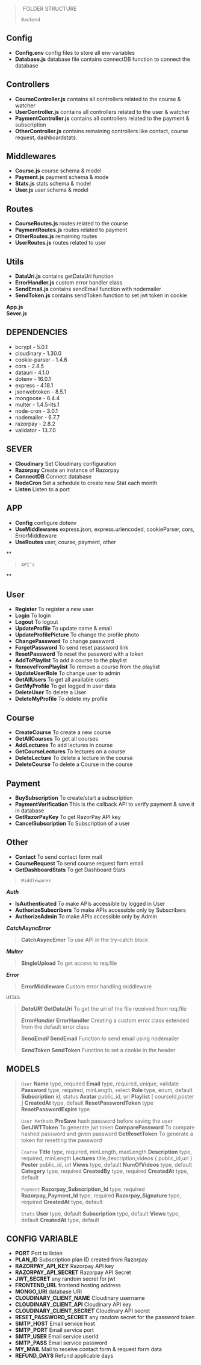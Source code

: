     

> `FOLDER STRUCTURE
> 
> `Backend`
> 
## Config

 - **Config.env** 		config files to store all env variables     
 - **Database.js** 	database file contains connectDB function to connect the database

## Controllers

 - **CourseController.js** 		contains all controllers related to the course & watcher 
 -  **UserController.js** 			contains all controllers related to the user & watcher 
 - **PaymentController.js** 	contains all controllers related to the payment & subscription 
 - **OtherController.js** 		contains remaining controllers like contact, course request, dashboardstats.

## Middlewares

 - **Course.js** course schema & model
 - **Payment.js** payment schema & mode
 - **Stats.js** stats schema & model
 - **User.js** user schema & model

## Routes

 - **CourseRoutes.js** routes related to the course 
 - **PaymentRoutes.js** routes related to payment  
 - **OtherRoutes.js** remaining routes  
 - **UserRoutes.js** routes related to user

## Utils

 - **DataUri.js** contains getDataUri function 
 - **ErrorHandler.js** custom error handler class 
 - **SendEmail.js** contains sendEmail function with nodemailer 
 - **SendToken.js** contains sendToken function to set jwt token in cookie
 
**App.js**  
**Sever.js**

## DEPENDENCIES

 - bcrypt - 5.0.1
 - cloudinary - 1.30.0
 - cookie-parser - 1.4.6
 - cors - 2.8.5
 - datauri - 4.1.0
 - dotenv - 16.0.1
 - express - 4.18.1
 - jsonwebtoken - 8.5.1
 - mongoose - 6.4.4
 - multer - 1.4.5-lts.1
 - node-cron - 3.0.1
 - nodemailer - 6.7.7
 - razorpay - 2.8.2
 - validator - 13.7.0

## SEVER

 - **Cloudinary** Set Cloudinary configuration 
 - **Razorpay** Create an instance of Razorpay 
 - **ConnectDB** Connect database 
 - **NodeCron** Set a schedule to create new Stat each month 
 - **Listen** Listen to a port

## APP

 - **Config** configure dotenv 
 - **UseMiddlewares** express.json, express.urlencoded, cookieParser, cors, ErrorMiddleware 
 - **UseRoutes** user, course, payment, other

**

> `API’s`

**

## User

 - **Register** To register a new user 
 - **Login** To login 
 - **Logout** To logout 
 - **UpdateProfile** To update name & email 
 - **UpdateProfilePicture** To change the profile photo 
 - **ChangePassword** To change password 
 - **ForgetPassword** To send reset password link 
 - **ResetPassword** To reset the password with a token 
 - **AddToPlaylist** To add a course to the playlist 
 - **RemoveFromPlaylist** To remove a course from the playlist 
 - **UpdateUserRole** To change user to admin 
 - **GetAllUsers** To get all available users 
 - **GetMyProfile** To get logged in user data 
 - **DeleteUser** To delete a User 
 - **DeleteMyProfile** To delete my profile

## Course

 - **CreateCourse** To create a new course 
 - **GetAllCourses** To get all courses 
 - **AddLectures** To add lectures in course 
 - **GetCourseLectures** To lectures on a course 
 - **DeleteLecture** To delete a lecture in the course 
 - **DeleteCourse** To delete a Course in the course

## Payment

 - **BuySubscription** To create/start a subscription 
 - **PaymentVerification** This is the callback API to verify payment & save it in database 
 - **GetRazorPayKey** To get RazorPay API key 
 - **CancelSubscription** To Subscription of a user

## Other

 - **Contact** To send contact form mail 
 - **CourseRequest** To send course request form email 
 - **GetDashboardStats** To get Dashboard Stats


> `Middlewares`
> > 
***Auth***
 - **IsAuthenticated** To make APIs accessible by logged in User 
 - **AuthorizeSubscribers** To make APIs accessible only by Subscribers 
 -  **AuthorizeAdmin** To make APIs accessible only by Admin


 ***CatchAsyncError***
>   **CatchAsyncError** To use API in the try-catch block

 ***Multer***

>  **SingleUpload** To get access to req.file
 
***Error***
> **ErrorMiddleware** Custom error handling middleware
 

 `UTILS`
> 
> ***DataURI*** 
> **GetDataUri** To get the uri of the file received from req.file
> 
> ***ErrorHandler*** 
> **ErrorHandler** Creating a custom error class extended from the default error class 
> 
> ***SendEmail*** 
> **SendEmail** Function to send email using nodemailer 
> 
> ***SendToken*** 
> **SendToken** Function to set a cookie in the header

## MODELS

> `User`
> **Name** type, required 
> **Email** type, required, unique, validate 
> **Password** type, required, minLength, select 
> **Role** type, enum, default 
> **Subscription** id, status 
> **Avatar** public_id, url 
> **Playlist** [ courseId,poster ] 
> **CreatedAt** type, default 
> **ResetPasswordToken** type 
> **ResetPasswordExpire** type
> 
> `User Methods`
**PreSave** hash password before saving the user 
**GetJWTToken** To generate jwt token 
**ComparePassword** To compare hashed password and given password 
**GetResetToken** To generate a token for resetting the password
> 
> `Course`
**Title** type, required, minLength, maxLength 
**Description** type, required, minLength 
**Lectures** title,description,videos { public_id,url } 
**Poster** public_id, url 
**Views** type, default 
**NumOfVideos** type, default 
**Category** type, required 
**CreatedBy** type, required 
**CreatedAt** type, default
> 
> `Payment`
**Razorpay_Subscription_Id** type, required 
**Razorpay_Payment_Id** type, required 
**Razorpay_Signature** type, required 
**CreatedAt** type, default
> 
> `Stats`
**User** type, default 
**Subscription** type, default 
**Views** type, default 
**CreatedAt** type, default

## CONFIG VARIABLE

 - **PORT** Port to listen 
 - **PLAN_ID** Subscription plan ID created from Razorpay 
 - **RAZORPAY_API_KEY** Razorpay API key 
 - **RAZORPAY_API_SECRET** Razorpay API Secret 
 - **JWT_SECRET** any random secret for jwt 
 - **FRONTEND_URL** frontend hosting address 
 - **MONGO_URI** database URI 
 - **CLOUDINARY_CLIENT_NAME** Cloudinary username 
 - **CLOUDINARY_CLIENT_API** Cloudinary API key 
 - **CLOUDINARY_CLIENT_SECRET** Cloudinary API secret 
 - **RESET_PASSWORD_SECRET** any random secret for the password token 
 - **SMTP_HOST** Email service host
 - **SMTP_PORT** Email service port 
 - **SMTP_USER** Email service userId 
 - **SMTP_PASS** Email service password 
 - **MY_MAIL** Mail to receive contact form & request form data 
 - **REFUND_DAYS** Refund applicable days
